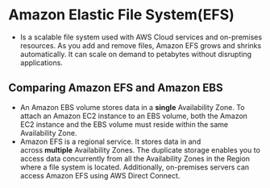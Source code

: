 # Amazon Elastic File System(EFS)
- Is a scalable file system used with AWS Cloud services and on-premises resources. As you add and remove files, Amazon EFS grows and shrinks automatically. It can scale on demand to petabytes without disrupting applications.

## Comparing Amazon EFS and Amazon EBS
- An Amazon EBS volume stores data in a **single** Availability Zone. To attach an Amazon EC2 instance to an EBS volume, both the Amazon EC2 instance and the EBS volume must reside within the same Availability Zone.
- Amazon EFS is a regional service. It stores data in and across **multiple** Availability Zones. The duplicate storage enables you to access data concurrently from all the Availability Zones in the Region where a file system is located. Additionally, on-premises servers can access Amazon EFS using AWS Direct Connect.